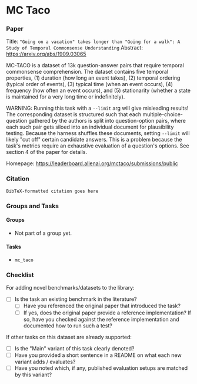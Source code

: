 # MC Taco

### Paper

Title: `"Going on a vacation" takes longer than "Going for a walk": A Study of Temporal Commonsense Understanding`
Abstract: https://arxiv.org/abs/1909.03065

MC-TACO is a dataset of 13k question-answer pairs that require temporal commonsense
comprehension. The dataset contains five temporal properties, (1) duration (how long
an event takes), (2) temporal ordering (typical order of events), (3) typical time
(when an event occurs), (4) frequency (how often an event occurs), and (5) stationarity
(whether a state is maintained for a very long time or indefinitely).

WARNING: Running this task with a `--limit` arg will give misleading results! The
corresponding dataset is structured such that each multiple-choice-question gathered
by the authors is split into question-option pairs, where each such pair gets
siloed into an individual document for plausibility testing. Because the harness
shuffles these documents, setting `--limit` will likely "cut off" certain candidate
answers. This is a problem because the task's metrics require an exhaustive evaluation
of a question's options. See section 4 of the paper for details.

Homepage: https://leaderboard.allenai.org/mctaco/submissions/public

### Citation

```
BibTeX-formatted citation goes here
```

### Groups and Tasks

#### Groups

* Not part of a group yet.

#### Tasks

* `mc_taco`

### Checklist

For adding novel benchmarks/datasets to the library:

* [ ] Is the task an existing benchmark in the literature?
    * [ ] Have you referenced the original paper that introduced the task?
    * [ ] If yes, does the original paper provide a reference implementation? If so, have you checked against the reference implementation and documented how to run such a test?

If other tasks on this dataset are already supported:

* [ ] Is the "Main" variant of this task clearly denoted?
* [ ] Have you provided a short sentence in a README on what each new variant adds / evaluates?
* [ ] Have you noted which, if any, published evaluation setups are matched by this variant?

